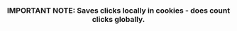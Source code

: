 <h3 align="center">IMPORTANT NOTE: Saves clicks locally in cookies - does count clicks globally.</h3>
